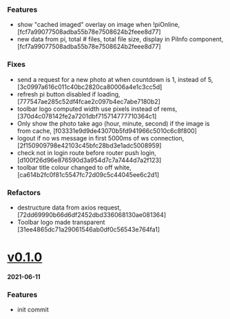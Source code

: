 ### Features
+ show "cached imaged" overlay on image when !piOnline, [fcf7a99077508adba55b78e7508624b2feee8d77]
+ new data from pi, total # files, total file size, display in PiInfo component, [fcf7a99077508adba55b78e7508624b2feee8d77]

### Fixes
+ send a request for a new photo at when countdown is 1, instead of 5, [3c0997a616c011c40bc2820ca80006a4e1c3cc5d]
+ refresh pi button disabled if loading, [777547ae285c52df4fcae2c097b4ec7abe7180b2]
+ toolbar logo computed width use pixels instead of rems, [370d4c078142fe2a7201dbf715714777710364c1]
+ Only show the photo take ago (hour, minute, second) if the image is from cache, [f03331e9d9de43070b5fd941966c5010c6c8f800]
+ logout if no ws message in first 5000ms of ws connection, [2f150909798e42103c45bfc28bd3e1adc5008959]
+ check not in login route before router push login, [d100f26d96e876590d3a954d7c7a7444d7a2f123]
+ toolbar title colour changed to off white, [ca614b2fc0f81c5547fc72d09c5c44045ee6c2d1]

### Refactors
+ destructure data from axios request, [72dd69990b66d6df2452dbd336068130ae081364]
+ Toolbar logo made transparent [31ee4865dc71a29061546ab0df0c56543e764fa1]

# <a href='https://github.com/mrjackwills/leafcast_vue/releases/tag/v0.1.0'>v0.1.0</a>
#### 2021-06-11

### Features
+ init commit